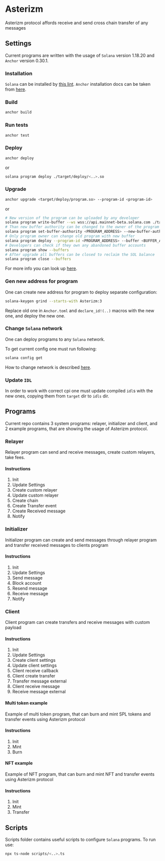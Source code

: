 # Asterizm

Asterizm protocol affords receive and send cross chain transfer of any messages  

## Settings

Current programs are written with the usage of `Solana` version 1.18.20 and `Anchor` version 0.30.1.

### Installation

`Solana` can be installed by [this lint](https://docs.solanalabs.com/cli/install). 
`Anchor` installation docs can be taken from [here](https://www.anchor-lang.com/docs/installation).

### Build
```bash
anchor build
```

### Run tests
```bash
anchor test
```

### Deploy
```bash
anchor deploy
```
or
```bash
solana program deploy ./target/deploy/<..>.so
```

### Upgrade
```bash
anchor upgrade <target/deploy/program.so> --program-id <program-id>
``` 
or
```bash
# New version of the program can be uploaded by any developer
solana program write-buffer --ws wss://api.mainnet-beta.solana.com ./target/deploy/<..>.so
# Than new buffer authority can be changed to the owner of the program 
solana program set-buffer-authority <PROGRAM_ADDRESS> --new-buffer-authority <New Buffer Authority>
# Only program owner can change old program with new buffer
solana program deploy --program-id <PROGRAM_ADDRESS> --buffer <BUFFER_ADDRESS>
# Developers can check if they own any abandoned buffer accounts 
solana program show --buffers
# After upgrade all buffers can be closed to reclaim the SOL balance
solana program close --buffers
```

For more info you can look up [here](https://solana.com/docs/programs/deploying).

### Gen new address for program

One can create new address for program to deploy separate configuration:

```bash
solana-keygen grind --starts-with Asterizm:3
```

Replace old one in `Anchor.toml` and `declare_id!(..)` macros with the new one, and deploy the new one.

### Change `Solana` network

One can deploy programs to any `Solana` network.

To get current config one must run following:

```bash
solana config get
```

How to change network is described [here](https://solana.com/docs/core/clusters).

### Update `IDL`

In order to work with correct cpi one must update compiled `idl`s with the new ones, copying them from `target` dir to `idls` dir. 

## Programs

Current repo contains 3 system programs: relayer, initializer and client, and 2 example programs, that are showing the
usage of Asterizm protocol.

### Relayer

Relayer program can send and receive messages, create custom relayers, take fees. 

#### Instructions

1. Init
2. Update Settings
3. Create custom relayer
4. Update custom relayer
5. Create chain
6. Create Transfer event
7. Create Received message
8. Notify 

### Initializer

Initializer program can create and send messages through relayer program and transfer received messages to clients program

#### Instructions

1. Init
2. Update Settings
3. Send message
4. Block account
5. Resend message
6. Receive message
7. Notify

### Client

Client program can create transfers and receive messages with custom payload

#### Instructions

1. Init
2. Update Settings
3. Create client settings
4. Update client settings
5. Client receive callback
6. Client create transfer
7. Transfer message external
8. Client receive message
9. Receive message external

#### Multi token example

Example of multi token program, that can burn and mint SPL tokens and transfer events using Asterizm protocol

#### Instructions

1. Init
2. Mint
3. Burn

#### NFT example

Example of NFT program, that can burn and mint NFT and transfer events using Asterizm protocol

#### Instructions

1. Init
2. Mint
3. Transfer

## Scripts

Scripts folder contains useful scripts to configure `Solana` programs. To run use:

```bash
npx ts-node scripts/<..>.ts
```